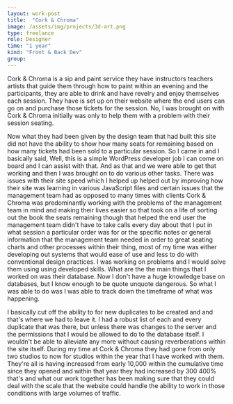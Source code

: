 ```yaml
---
layout: work-post
title:  "Cork & Chroma"
image: /assets/img/projects/3d-art.png
type: freelance
role: Designer
time: "1 year"
kind: "Front & Back Dev"
group:
---
```


Cork & Chroma is a sip and paint service they have instructors teachers artists that guide them through how to paint within an evening and the participants, they are able to drink and have revelry and enjoy themselves each session. They have is set up on their website where the end users can go on and purchase those tickets for the session. No, I was brought on with Cork & Chroma initially was only to help them with a problem with their session seating.

Now what they had been given by the design team that had built this site did not have the ability to show how many seats for remaining based on how many tickets had been sold to a particular session. So I came in and I basically said, Well, this is a simple WordPress developer job I can come on board and I can assist with that. And as that and we were able to get that working and then I was brought on to do various other tasks.
There was issues with their site speed which I helped up helped out by improving how their site was learning in various JavaScript files and certain issues that the management team had as opposed to many times with clients Cork & Chroma was predominantly working with the problems of the management team in mind and making their lives easier so that took on a life of sorting out the book the seats remaining though that helped the end user the management team didn't have to take calls every day about that I put in what session a particular order was for or the specific notes or general information that the management team needed in order to great seating charts and other processes within their thing, most of my time was either developing out systems that would ease of use and less to do with conventional design practices. I was working on problems and I would solve them using using developed skills. What are the the main things that I worked on was their database. Now I don't have a huge knowledge base on databases, but I know enough to be quote unquote dangerous. So what I was able to do was I was able to track down the timeframe of what was happening.

I basically cut off the ability to for new duplicates to be created and and that's where we had to leave it. I had a robust list of each and every duplicate that was there, but unless there was changes to the server and the permissions that I would be allowed to do to the database itself. I wouldn't be able to alleviate any more without causing reverberations within the site itself. During my time at Cork & Chroma they had gone from only two studios to now for studios within the year that I have worked with them. They're all is having increased from early 10,000 within the cumulative time since they opened and within that year they had increased by 300 400% that's and what our work together has been making sure that they could deal with the scale that the website could handle the ability to work in those conditions with large volumes of traffic.

